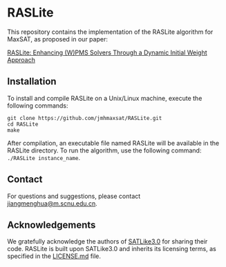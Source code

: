 # RASLite

This repository contains the implementation of the RASLite algorithm for MaxSAT, as proposed in our paper:

[RASLite: Enhancing (W)PMS Solvers Through a Dynamic Initial Weight Approach](https://ieeexplore.ieee.org/abstract/document/10580189)

## Installation

To install and compile RASLite on a Unix/Linux machine, execute the following commands:
```
git clone https://github.com/jmhmaxsat/RASLite.git  
cd RASLite
make
```

After compilation, an executable file named RASLite will be available in the RASLite directory.
To run the algorithm, use the following command: `./RASLite instance_name`.

## Contact

For questions and suggestions, please contact jiangmenghua@m.scnu.edu.cn.

## Acknowledgements​​

We gratefully acknowledge the authors of [SATLike3.0](https://lcs.ios.ac.cn/~caisw/Code/maxsat/) for sharing their code. RASLite is built upon SATLike3.0 and inherits its licensing terms, as specified in the [LICENSE.md](https://github.com/jmhmaxsat/RASLite/blob/main/LICENSE.md) file.

